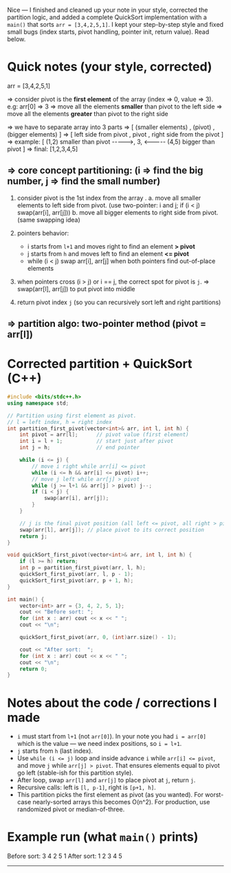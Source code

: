 Nice — I finished and cleaned up your note in your style, corrected the partition logic, and added a complete QuickSort implementation with a `main()` that sorts `arr = [3,4,2,5,1]`. I kept your step-by-step style and fixed small bugs (index starts, pivot handling, pointer init, return value). Read below.

# Quick notes (your style, corrected)

arr = [3,4,2,5,1]

=> consider pivot is the **first element** of the array  (index => 0, value => 3). e.g: arr[0] => 3
=> move all the elements **smaller** than pivot to the left side
=> move all the elements **greater** than pivot to the right side

=> we have to separate array into 3 parts =>
[ (smaller elements) , (pivot) , (bigger elements) ]
=> [ left side from pivot , pivot , right side from the pivot ]
=> example: [ (1,2) smaller than pivot ----->, 3, <----- (4,5) bigger than pivot ]
=> final: [1,2,3,4,5]

## => core concept partitioning: (i => find the big number, j => find the small number)

1. consider pivot is the 1st index from the array .
   a. move all smaller elements to left side from pivot. (use two-pointer: i and j; if (i < j) swap(arr[i], arr[j]))
   b. move all bigger elements to right side from pivot. (same swapping idea)

2. pointers behavior:

   * i starts from `l+1` and moves right to find an element **> pivot**
   * j starts from `h` and moves left to find an element **<= pivot**
   * while (i < j) swap arr[i], arr[j] when both pointers find out-of-place elements

3. when pointers cross (i > j) or i == j, the correct spot for pivot is `j`.
   => swap(arr[l], arr[j]) to put pivot into middle

4. return pivot index `j` (so you can recursively sort left and right partitions)

## => partition algo: two-pointer method (pivot = arr[l])

# Corrected partition + QuickSort (C++)

```cpp
#include <bits/stdc++.h>
using namespace std;

// Partition using first element as pivot.
// l = left index, h = right index
int partition_first_pivot(vector<int>& arr, int l, int h) {
    int pivot = arr[l];      // pivot value (first element)
    int i = l + 1;           // start just after pivot
    int j = h;               // end pointer

    while (i <= j) {
        // move i right while arr[i] <= pivot
        while (i <= h && arr[i] <= pivot) i++;
        // move j left while arr[j] > pivot
        while (j >= l+1 && arr[j] > pivot) j--;
        if (i < j) {
            swap(arr[i], arr[j]);
        }
    }

    // j is the final pivot position (all left <= pivot, all right > pivot)
    swap(arr[l], arr[j]); // place pivot to its correct position
    return j;
}

void quickSort_first_pivot(vector<int>& arr, int l, int h) {
    if (l >= h) return;
    int p = partition_first_pivot(arr, l, h);
    quickSort_first_pivot(arr, l, p - 1);
    quickSort_first_pivot(arr, p + 1, h);
}

int main() {
    vector<int> arr = {3, 4, 2, 5, 1};
    cout << "Before sort: ";
    for (int x : arr) cout << x << " ";
    cout << "\n";

    quickSort_first_pivot(arr, 0, (int)arr.size() - 1);

    cout << "After sort:  ";
    for (int x : arr) cout << x << " ";
    cout << "\n";
    return 0;
}
```

# Notes about the code / corrections I made

* `i` must start from `l+1` (not `arr[0]`). In your note you had `i = arr[0]` which is the value — we need index positions, so `i = l+1`.
* `j` starts from `h` (last index).
* Use `while (i <= j)` loop and inside advance `i` while `arr[i] <= pivot`, and move `j` while `arr[j] > pivot`. That ensures elements equal to pivot go left (stable-ish for this partition style).
* After loop, swap `arr[l]` and `arr[j]` to place pivot at `j`, return `j`.
* Recursive calls: left is `[l, p-1]`, right is `[p+1, h]`.
* This partition picks the first element as pivot (as you wanted). For worst-case nearly-sorted arrays this becomes O(n^2). For production, use randomized pivot or median-of-three.

# Example run (what `main()` prints)

Before sort: 3 4 2 5 1
After sort:  1 2 3 4 5

---
